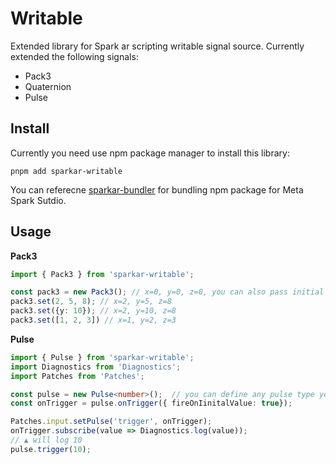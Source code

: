 # Writable

Extended library for Spark ar scripting writable signal source. Currently extended the following signals:

- Pack3
- Quaternion
- Pulse



## Install

Currently you need use npm package manager to install this library:

```shell
pnpm add sparkar-writable
```

You can referecne [sparkar-bundler](https://github.com/pofulu/sparkar-bundler) for bundling npm package for Meta Spark Sutdio.



## Usage

**Pack3**

```typescript
import { Pack3 } from 'sparkar-writable';

const pack3 = new Pack3(); // x=0, y=0, z=0, you can also pass initial values.
pack3.set(2, 5, 8); // x=2, y=5, z=8
pack3.set({y: 10}); // x=2, y=10, z=8
pack3.set([1, 2, 3]) // x=1, y=2, z=3
```

**Pulse**

```typescript
import { Pulse } from 'sparkar-writable';
import Diagnostics from 'Diagnostics';
import Patches from 'Patches';

const pulse = new Pulse<number>(); 	// you can define any pulse type you like, or just void.
const onTrigger = pulse.onTrigger({ fireOnIinitalValue: true});

Patches.input.setPulse('trigger', onTrigger);
onTrigger.subscribe(value => Diagnostics.log(value));
// ▲ will log 10
pulse.trigger(10);
```

